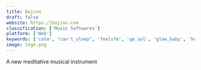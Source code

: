 ```yaml
---
title: Bajinn
draft: false 
website: https://bajinn.com
classification: ['Music Softwares']
platform: ['Web']
keywords: ['calm', "can't_sleep", 'feelsfm', 'ge_sol', 'glow_baby', 'headspace', 'moody_music', 'muse', 'oak_meditation', 'pacifica', 'pixel_thoughts', 'pzizz', 'running_by_gyroscope', 'selfmonk', 'shleep', 'sleepjet', 'smiling_mind', 'sound-to-calm', 'suzy_snooze', 'white_noise', 'windy']
image: logo.png
---
```

A new meditative musical instrument